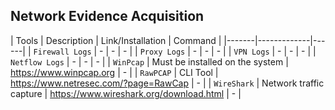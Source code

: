## Network Evidence Acquisition
| Tools | Description | Link/Installation | Command |
|-------|-------------|------|
| `Firewall Logs` | - | - | - |
| `Proxy Logs` | - | - | - |
| `VPN Logs` | - | - | - |
| `Netflow Logs` | - | - | - |
| `WinPcap` | Must be installed on the system | https://www.winpcap.org | - |
| `RawPCAP` | CLI Tool | https://www.netresec.com/?page=RawCap | - |
| `WireShark` | Network traffic capture | https://www.wireshark.org/download.html | - |
